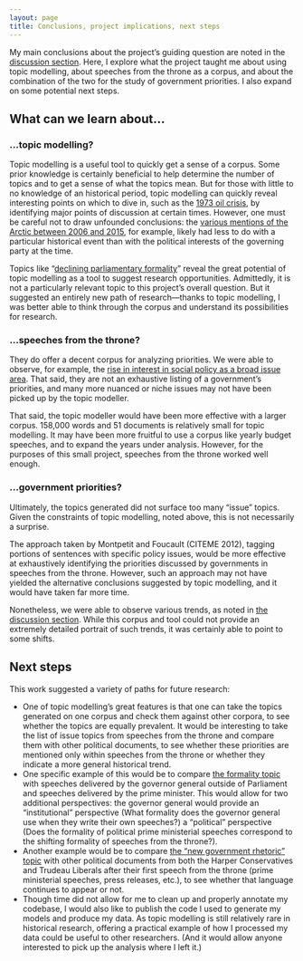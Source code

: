 ```yaml
---
layout: page
title: Conclusions, project implications, next steps
---
```


My main conclusions about the project’s guiding question are noted in the [discussion section](/discussion/). Here, I explore what the project taught me about using topic modelling, about speeches from the throne as a corpus, and about the combination of the two for the study of government priorities. I also expand on some potential next steps.

## What can we learn about...

### ...topic modelling?

Topic modelling is a useful tool to quickly get a sense of a corpus. Some prior knowledge is certainly beneficial to help determine the number of topics and to get a sense of what the topics mean. But for those with little to no knowledge of an historical period, topic modelling can quickly reveal interesting points on which to dive in, such as the [1973 oil crisis](/topics/10-oil-food-transportation/), by identifying major points of discussion at certain times. However, one must be careful not to draw unfounded conclusions: the [various mentions of the Arctic between 2006 and 2015](/topics/18-families-hard-north/), for example, likely had less to do with a particular historical event than with the political interests of the governing party at the time.

Topics like “[declining parliamentary formality](/topics/24-act-asked-provide/)” reveal the great potential of topic modelling as a tool to suggest research opportunities. Admittedly, it is not a particularly relevant topic to this project’s overall question. But it suggested an entirely new path of research—thanks to topic modelling, I was better able to think through the corpus and understand its possibilities for research.

### ...speeches from the throne?

They do offer a decent corpus for analyzing priorities. We were able to observe, for example, the [rise in interest in social policy as a broad issue area](/topics/6-health-communities-children/). That said, they are not an exhaustive listing of a government’s priorities, and many more nuanced or niche issues may not have been picked up by the topic modeller.

That said, the topic modeller would have been more effective with a larger corpus. 158,000 words and 51 documents is relatively small for topic modelling. It may have been more fruitful to use a corpus like yearly budget speeches, and to expand the years under analysis. However, for the purposes of this small project, speeches from the throne worked well enough.

### ...government priorities?

Ultimately, the topics generated did not surface too many “issue” topics. Given the constraints of topic modelling, noted above, this is not necessarily a surprise.

The approach taken by Montpetit and Foucault (CITEME 2012), tagging portions of sentences with specific policy issues, would be more effective at exhaustively identifying the priorities discussed by governments in speeches from the throne. However, such an approach may not have yielded the alternative conclusions suggested by topic modelling, and it would have taken far more time.

Nonetheless, we were able to observe various trends, as noted in [the discussion section](/discussion/). While this corpus and tool could not provide an extremely detailed portrait of such trends, it was certainly able to point to some shifts.

## Next steps

This work suggested a variety of paths for future research:

* One of topic modelling’s great features is that one can take the topics generated on one corpus and check them against other corpora, to see whether the topics are equally prevalent. It would be interesting to take the list of issue topics from speeches from the throne and compare them with other political documents, to see whether these priorities are mentioned only within speeches from the throne or whether they indicate a more general historical trend.
* One specific example of this would be to compare [the formality topic]((/topics/24-act-asked-provide/)) with speeches delivered by the governor general outside of Parliament and speeches delivered by the prime minister. This would allow for two additional perspectives: the governor general would provide an “institutional” perspective (What formality does the governor general use when they write their own speeches?) a “political” perspective (Does the formality of political prime ministerial speeches correspond to the shifting formality of speeches from the throne?).
* Another example would be to compare [the “new government rhetoric” topic](/topics/17-trust-stronger-middle/) with other political documents from both the Harper Conservatives and Trudeau Liberals after their first speech from the throne  (prime ministerial speeches, press releases, etc.), to see whether that language continues to appear or not.
* Though time did not allow for me to clean up and properly annotate my codebase, I would also like to publish the code I used to generate my models and produce my data. As topic modelling is still relatively rare in historical research, offering a practical example of how I processed my data could be useful to other researchers. (And it would allow anyone interested to pick up the analysis where I left it.)